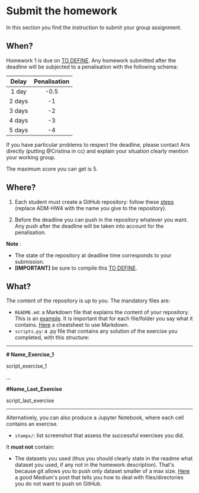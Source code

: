 # Submit the homework

In this section you find the instruction to submit your group assignment.

## When?
Homework 1 is due on [TO DEFINE](http://aris.me/index.php/data-mining-ds-2020). Any homework submitted after the deadline will be subjected to a penalisation with the following schema:

|   Delay  | Penalisation |
|:--------:|:------------:|
|  1 day |     -0.5     |
| 2 days |      -1      |
| 3 days |      -2      |
| 4 days |      -3      |
| 5 days |      -4      |

If you have particular problems to respect the deadline, please contact Aris directly (putting @Cristina in cc) and explain your situation clearly mention your working group.


The maximum score you can get is 5.

## Where?
1. Each student must create a GitHub repository: follow these [steps](https://github.com/lucamaiano/ADM-HW4/blob/master/README.md) (replace ADM-HW4 with the name you give to the repository).

2. Before the deadline you can push in the repository whatever you want. Any push after the deadline will be taken into account for the penalisation.

__Note__ :

* The state of the repository at deadline time corresponds to your submission.
* __[IMPORTANT]__ be sure to compile this [TO DEFINE](#).

## What?

The content of the repository is up to you. The mandatory files are:

* `README.md`: a Markdown file that explains the content of your repository. This is an [example](https://github.com/CriMenghini/Wikipedia/tree/master/Mention). It is important that for each file/folder you say what it contains. [Here](https://github.com/adam-p/markdown-here/wiki/Markdown-Cheatsheet) a cheatsheet to use Markdown.
* `scripts.py`: a .py file that contains any solution of the exercise you completed, with this structure:

----------------------------

**\# Name_Exercise_1**

script_exercise_1

...

**\#Name_Last_Exercise**

script_last_exercise

----------------------------

Alternatively, you can also produce a Jupyter Notebook, where each cell contains an exercise.

* `stamps/`: list screenshot that assess the successful exercises you did.

It __must not__ contain:

* The datasets you used (thus you should clearly state in the readme what dataset you used, if any not in the homework description). That's because git allows you to push only dataset smaller of a max size. [Here](https://medium.com/@haydar_ai/learning-how-to-git-ignoring-files-and-folders-using-gitignore-177556afdbe3) a good Medium's post that tells you how to deal with files/directories you do not want to push on GitHub.




